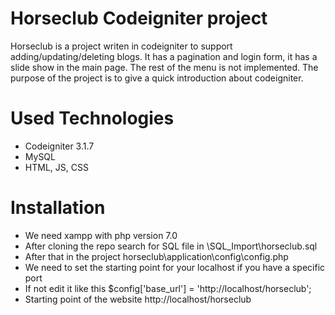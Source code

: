 # Horseclub Codeigniter project
Horseclub is a project writen in codeigniter to support adding/updating/deleting blogs.
It has a pagination and login form, it has a slide show in the main page.
The rest of the menu is not implemented.
The purpose of the project is to give a quick introduction about codeigniter. 
# Used Technologies
- Codeigniter 3.1.7
- MySQL
- HTML, JS, CSS
# Installation
- We need xampp with php version 7.0 
- After cloning the repo search for SQL file in \SQL_Import\horseclub.sql
- After that in the project horseclub\application\config\config.php 
- We need to set the starting point for your localhost if you have a specific port 
- If not edit it like this $config['base_url'] = 'http://localhost/horseclub';
- Starting point of the website http://localhost/horseclub

